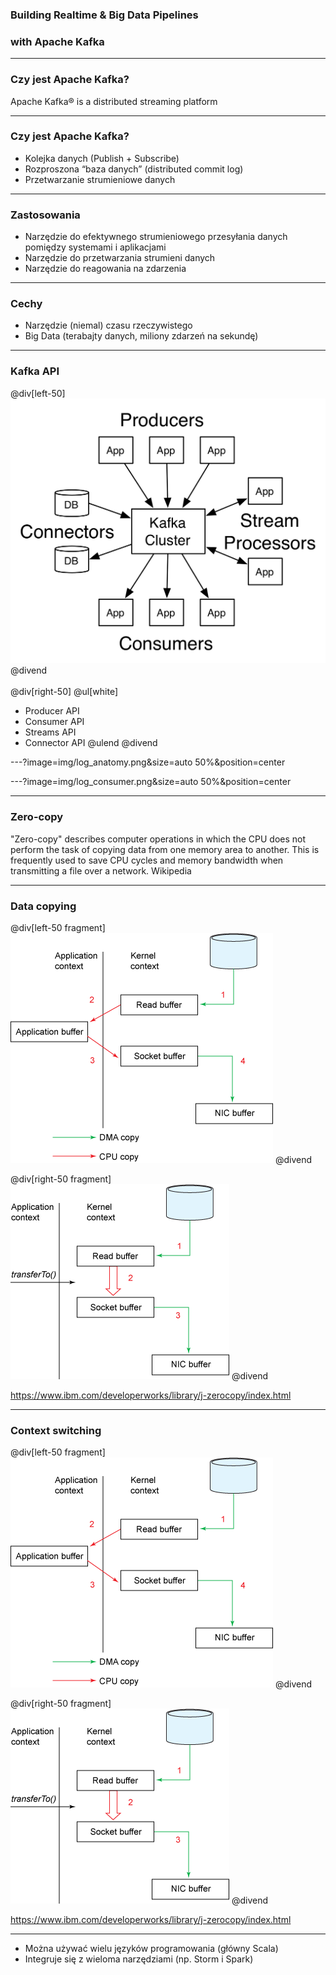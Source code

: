 
### Building Realtime & Big Data Pipelines
### with Apache Kafka


---
### Czy jest Apache Kafka?
Apache Kafka® is a distributed streaming platform


---
### Czy jest Apache Kafka?
* Kolejka danych (Publish + Subscribe)
* Rozproszona “baza danych” (distributed commit log)
* Przetwarzanie strumieniowe danych


---
### Zastosowania
* Narzędzie do efektywnego strumieniowego przesyłania danych pomiędzy systemami i aplikacjami 
* Narzędzie do przetwarzania strumieni danych
* Narzędzie do reagowania na zdarzenia


---
### Cechy
* Narzędzie (niemal) czasu rzeczywistego
* Big Data (terabajty danych, miliony zdarzeń na sekundę)



---
### Kafka API

@div[left-50]
<br>
![MONKEY](img/kafka-apis.png)
@divend
<br/><br/>
@div[right-50]
@ul[white]
- Producer API
- Consumer API
- Streams API
- Connector API
@ulend
@divend



---?image=img/log_anatomy.png&size=auto 50%&position=center



---?image=img/log_consumer.png&size=auto 50%&position=center



---
### Zero-copy
"Zero-copy" describes computer operations in which the CPU does not perform the task of copying data from one memory area to another. This is frequently used to save CPU cycles and memory bandwidth when transmitting a file over a network. Wikipedia



---
### Data copying

@div[left-50 fragment]
![](img/traditional-data-copying.gif)
@divend

@div[right-50 fragment]
![](img/zero-copy-data-copying.gif)
@divend

<span class="footer">https://www.ibm.com/developerworks/library/j-zerocopy/index.html</span>



---
### Context switching

@div[left-50 fragment]
![](img/traditional-data-copying.gif)
@divend

@div[right-50 fragment]
![](img/zero-copy-data-copying.gif)
@divend

<span class="footer">https://www.ibm.com/developerworks/library/j-zerocopy/index.html</span>



---
* Można używać wielu języków programowania (główny Scala)
* Integruje się z wieloma narzędziami (np. Storm i Spark)